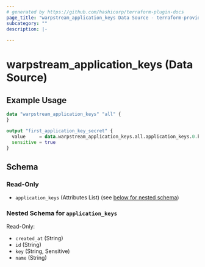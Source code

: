 ```yaml
---
# generated by https://github.com/hashicorp/terraform-plugin-docs
page_title: "warpstream_application_keys Data Source - terraform-provider-warpstream"
subcategory: ""
description: |-
  
---
```


# warpstream_application_keys (Data Source)



## Example Usage

```terraform
data "warpstream_application_keys" "all" {
}

output "first_application_key_secret" {
  value     = data.warpstream_application_keys.all.application_keys.0.key
  sensitive = true
}
```

<!-- schema generated by tfplugindocs -->
## Schema

### Read-Only

- `application_keys` (Attributes List) (see [below for nested schema](#nestedatt--application_keys))

<a id="nestedatt--application_keys"></a>
### Nested Schema for `application_keys`

Read-Only:

- `created_at` (String)
- `id` (String)
- `key` (String, Sensitive)
- `name` (String)
